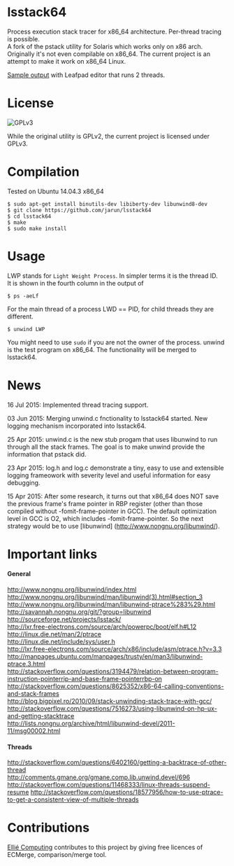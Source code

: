 # lsstack64
Process execution stack tracer for x86_64 architecture. Per-thread tracing is possible.  
A fork of the pstack utility for Solaris which works only on x86 arch. Originally it's not even compilable on x86_64. The current project is an attempt to make it work on x86_64 Linux.  
  
[Sample output](http://paste.ubuntu.com/11886313/) with Leafpad editor that runs 2 threads.
  
# License

![GPLv3](https://upload.wikimedia.org/wikipedia/commons/thumb/9/93/GPLv3_Logo.svg/200px-GPLv3_Logo.svg.png)

While the original utility is GPLv2, the current project is licensed under GPLv3.  

# Compilation
Tested on Ubuntu 14.04.3 x86_64  

    $ sudo apt-get install binutils-dev libiberty-dev libunwind8-dev
    $ git clone https://github.com/jarun/lsstack64
    $ cd lsstack64
    $ make
    $ sudo make install

# Usage
LWP stands for `Light Weight Process`. In simpler terms it is the thread ID.  
It is shown in the fourth column in the output of  

    $ ps -aeLf
For the main thread of a process LWD == PID, for child threads they are different.

    $ unwind LWP

You might need to use `sudo` if you are not the owner of the process.
unwind is the test program on x86_64. The functionality will be merged to lsstack64.

# News  

16 Jul 2015: Implemented thread tracing support.

03 Jun 2015: Merging unwind.c fnctionality to lsstack64 started. New logging mechanism incorporated into lsstack64.  

25 Apr 2015: unwind.c is the new stub progam that uses libunwind to run through all the stack frames. The goal is to make unwind provide the information that pstack did.  

23 Apr 2015: log.h and log.c demonstrate a tiny, easy to use and extensible logging frameowork with severity level and useful information for easy debugging.  

15 Apr 2015: After some research, it turns out that x86_64 does NOT save the previous frame's frame pointer in RBP register (other than those compiled without -fomit-frame-pointer in GCC). The default optimization level in GCC is O2, which includes -fomit-frame-pointer. So the next strategy would be to use [libunwind] (http://www.nongnu.org/libunwind/).  

# Important links
#### General
http://www.nongnu.org/libunwind/index.html  
http://www.nongnu.org/libunwind/man/libunwind(3).html#section_3  
http://www.nongnu.org/libunwind/man/libunwind-ptrace%283%29.html  
http://savannah.nongnu.org/git/?group=libunwind  
http://sourceforge.net/projects/lsstack/  
http://lxr.free-electrons.com/source/arch/powerpc/boot/elf.h#L12  
http://linux.die.net/man/2/ptrace  
http://linux.die.net/include/sys/user.h  
http://lxr.free-electrons.com/source/arch/x86/include/asm/ptrace.h?v=3.3  
http://manpages.ubuntu.com/manpages/trusty/en/man3/libunwind-ptrace.3.html  
http://stackoverflow.com/questions/3194479/relation-between-program-instruction-pointerrip-and-base-frame-pointerrbp-on  
http://stackoverflow.com/questions/8625352/x86-64-calling-conventions-and-stack-frames  
http://blog.bigpixel.ro/2010/09/stack-unwinding-stack-trace-with-gcc/  
http://stackoverflow.com/questions/7516273/using-libunwind-on-hp-ux-and-getting-stacktrace  
http://lists.nongnu.org/archive/html/libunwind-devel/2011-11/msg00002.html  

#### Threads  
http://stackoverflow.com/questions/6402160/getting-a-backtrace-of-other-thread  
http://comments.gmane.org/gmane.comp.lib.unwind.devel/696
http://stackoverflow.com/questions/11468333/linux-threads-suspend-resume
http://stackoverflow.com/questions/18577956/how-to-use-ptrace-to-get-a-consistent-view-of-multiple-threads

# Contributions  
[Ellié Computing](http://www.elliecomputing.com/) contributes to this project by giving free licences of ECMerge, comparison/merge tool.
